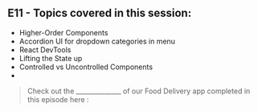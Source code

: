## E11 - Topics covered in this session:

- Higher-Order Components
- Accordion UI for dropdown categories in menu
- React DevTools
- Lifting the State up
- Controlled vs Uncontrolled Components
- 

>  Check out the ______________ of our Food Delivery app completed in this episode here : 
